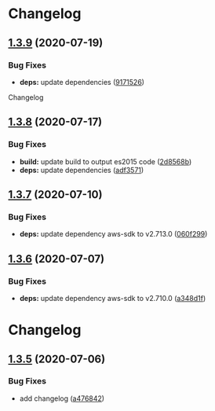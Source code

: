 # Changelog

## [1.3.9](https://github.com/d0whc3r/node-s3/compare/v1.3.8...v1.3.9) (2020-07-19)


### Bug Fixes

* **deps:** update dependencies ([9171526](https://github.com/d0whc3r/node-s3/commit/9171526596edd6519a751f6ab39858c696cc68a9))

Changelog

## [1.3.8](https://github.com/d0whc3r/node-s3/compare/v1.3.7...v1.3.8) (2020-07-17)


### Bug Fixes

* **build:** update build to output es2015 code ([2d8568b](https://github.com/d0whc3r/node-s3/commit/2d8568b2e1e598637e66044156e8961b98ba61bb))
* **deps:** update dependencies ([adf3571](https://github.com/d0whc3r/node-s3/commit/adf3571e59c4c0bda0168fe45b192defb80786b5))

## [1.3.7](https://github.com/d0whc3r/node-s3/compare/v1.3.6...v1.3.7) (2020-07-10)


### Bug Fixes

* **deps:** update dependency aws-sdk to v2.713.0 ([060f299](https://github.com/d0whc3r/node-s3/commit/060f299d4f35db44699aeb910d36dd55846e8ee8))

## [1.3.6](https://github.com/d0whc3r/node-s3/compare/v1.3.5...v1.3.6) (2020-07-07)


### Bug Fixes

* **deps:** update dependency aws-sdk to v2.710.0 ([a348d1f](https://github.com/d0whc3r/node-s3/commit/a348d1f91609f0ab90bfd952df07a2317625d408))

# Changelog

## [1.3.5](https://github.com/d0whc3r/node-s3/compare/v1.3.4...v1.3.5) (2020-07-06)


### Bug Fixes

* add changelog ([a476842](https://github.com/d0whc3r/node-s3/commit/a476842e9e485abf5b0e47b359ac2259123a218a))
